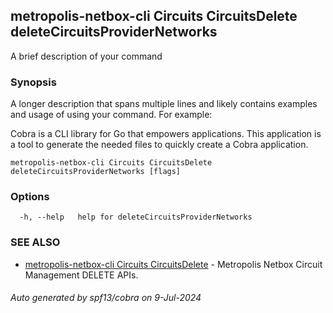 ## metropolis-netbox-cli Circuits CircuitsDelete deleteCircuitsProviderNetworks

A brief description of your command

### Synopsis

A longer description that spans multiple lines and likely contains examples
and usage of using your command. For example:

Cobra is a CLI library for Go that empowers applications.
This application is a tool to generate the needed files
to quickly create a Cobra application.

```
metropolis-netbox-cli Circuits CircuitsDelete deleteCircuitsProviderNetworks [flags]
```

### Options

```
  -h, --help   help for deleteCircuitsProviderNetworks
```

### SEE ALSO

* [metropolis-netbox-cli Circuits CircuitsDelete]()	 - Metropolis Netbox Circuit Management DELETE APIs.

###### Auto generated by spf13/cobra on 9-Jul-2024
